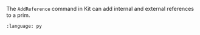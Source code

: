 The `AddReference` command in Kit can add internal and external references to a prim.
``` {literalinclude} py_kit_cmds.py
:language: py
```